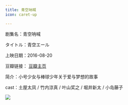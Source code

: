 ```yaml
---
title: 青空呐喊
icon: caret-up

---
```


剧集名：青空呐喊

タイトル：青空エール

上映日期：2016-08-20

豆瓣链接： [豆瓣主页](https://movie.douban.com/subject/26683352/)

简介：小号少女与棒球少年关于爱与梦想的故事 ​​​​

cast：土屋太凤 / 竹内涼真 / 叶山奖之 / 堀井新太 / 小岛藤子

![](https://listpic.tsgsanjiao.com/movie/2016/2016qknh.jpg)